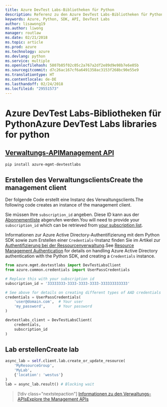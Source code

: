 ```yaml
---
title: Azure DevTest Labs-Bibliotheken für Python
description: Referenz zu den Azure DevTest Labs-Bibliotheken für Python
keywords: Azure, Python, SDK, API, DevTest Labs
author: lisawong19
ms.author: liwong
manager: routlaw
ms.date: 02/21/2018
ms.topic: article
ms.prod: azure
ms.technology: azure
ms.devlang: python
ms.service: multiple
ms.openlocfilehash: 5807b85f02c05c2a767a2df2e89d9e98b7e6e05b
ms.sourcegitcommit: d7c26ac167cf6a6491358ac3153f268bc90e55e9
ms.translationtype: HT
ms.contentlocale: de-DE
ms.lasthandoff: 02/24/2018
ms.locfileid: "29551573"
---
```

# <a name="azure-devtest-labs-libraries-for-python"></a><span data-ttu-id="30e9f-104">Azure DevTest Labs-Bibliotheken für Python</span><span class="sxs-lookup"><span data-stu-id="30e9f-104">Azure DevTest Labs libraries for python</span></span>

## <a name="management-apipythonapioverviewazuredevtestlabsmanagement"></a>[<span data-ttu-id="30e9f-105">Verwaltungs-API</span><span class="sxs-lookup"><span data-stu-id="30e9f-105">Management API</span></span>](/python/api/overview/azure/devtestlabs/management)

```bash
pip install azure-mgmt-devtestlabs
```

## <a name="create-the-management-client"></a><span data-ttu-id="30e9f-106">Erstellen des Verwaltungsclients</span><span class="sxs-lookup"><span data-stu-id="30e9f-106">Create the management client</span></span>

<span data-ttu-id="30e9f-107">Der folgende Code erstellt eine Instanz des Verwaltungsclients.</span><span class="sxs-lookup"><span data-stu-id="30e9f-107">The following code creates an instance of the management client.</span></span>

<span data-ttu-id="30e9f-108">Sie müssen Ihre ``subscription_id`` angeben. Diese ID kann aus der [Abonnementliste](https://manage.windowsazure.com/#Workspaces/AdminTasks/SubscriptionMapping) abgerufen werden.</span><span class="sxs-lookup"><span data-stu-id="30e9f-108">You will need to provide your ``subscription_id`` which can be retrieved from [your subscription list](https://manage.windowsazure.com/#Workspaces/AdminTasks/SubscriptionMapping).</span></span>

<span data-ttu-id="30e9f-109">Informationen zur Azure Active Directory-Authentifizierung mit dem Python SDK sowie zum Erstellen einer ``Credentials``-Instanz finden Sie im Artikel zur [Authentifizierung bei der Ressourcenverwaltung](/python/azure/python-sdk-azure-authenticate).</span><span class="sxs-lookup"><span data-stu-id="30e9f-109">See [Resource Management Authentication](/python/azure/python-sdk-azure-authenticate) for details on handling Azure Active Directory authentication with the Python SDK, and creating a ``Credentials`` instance.</span></span>

```python
from azure.mgmt.devtestlabs import DevTestLabsClient
from azure.common.credentials import UserPassCredentials

# Replace this with your subscription id
subscription_id = '33333333-3333-3333-3333-333333333333'

# See above for details on creating different types of AAD credentials
credentials = UserPassCredentials(
    'user@domain.com',  # Your user
    'my_password',      # Your password
)

devtestlabs_client = DevTestLabsClient(
    credentials,
    subscription_id
)
```

## <a name="create-lab"></a><span data-ttu-id="30e9f-110">Lab erstellen</span><span class="sxs-lookup"><span data-stu-id="30e9f-110">Create lab</span></span>

```python
async_lab = self.client.lab.create_or_update_resource(
    'MyResourceGroup',
    'MyLab',
    {'location': 'westus'}
)
lab = async_lab.result() # Blocking wait
``` 

> [!div class="nextstepaction"]
> [<span data-ttu-id="30e9f-111">Informationen zu den Verwaltungs-APIs</span><span class="sxs-lookup"><span data-stu-id="30e9f-111">Explore the Management APIs</span></span>](/python/api/overview/azure/devtestlabs/management)